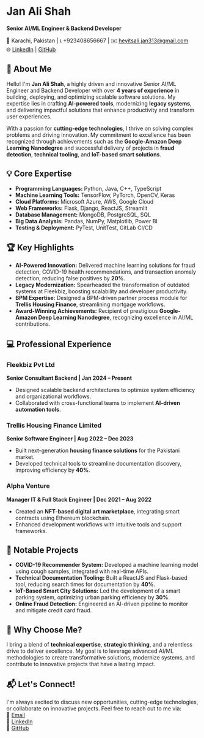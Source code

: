 # **Jan Ali Shah**  
**Senior AI/ML Engineer & Backend Developer**  

📍 Karachi, Pakistan | 📞 +923408656667 | ✉️ [heyitsali.jan313@gmail.com](mailto:heyitsali.jan313@gmail.com)  
🌐 [LinkedIn](https://www.linkedin.com/in/jan-ali-kazmi/) | [GitHub](https://github.com/yourusername)  

## **👋 About Me**  
Hello! I'm **Jan Ali Shah**, a highly driven and innovative Senior AI/ML Engineer and Backend Developer with over **4 years of experience** in building, deploying, and optimizing scalable software solutions. My expertise lies in crafting **AI-powered tools**, modernizing **legacy systems**, and delivering impactful solutions that enhance productivity and transform user experiences.  

With a passion for **cutting-edge technologies**, I thrive on solving complex problems and driving innovation. My commitment to excellence has been recognized through achievements such as the **Google-Amazon Deep Learning Nanodegree** and successful delivery of projects in **fraud detection**, **technical tooling**, and **IoT-based smart solutions**.  

## **💡 Core Expertise**  
- **Programming Languages:** Python, Java, C++, TypeScript  
- **Machine Learning Tools:** TensorFlow, PyTorch, OpenCV, Keras  
- **Cloud Platforms:** Microsoft Azure, AWS, Google Cloud  
- **Web Frameworks:** Flask, Django, ReactJS, Streamlit  
- **Database Management:** MongoDB, PostgreSQL, SQL  
- **Big Data Analysis:** Pandas, NumPy, Matplotlib, Power BI  
- **Testing & Deployment:** PyTest, UnitTest, GitLab CI/CD  

## **🏆 Key Highlights**  
- **AI-Powered Innovation:** Delivered machine learning solutions for fraud detection, COVID-19 health recommendations, and transaction anomaly detection, reducing false positives by **20%**.  
- **Legacy Modernization:** Spearheaded the transformation of outdated systems at Fleekbiz, boosting scalability and developer productivity.  
- **BPM Expertise:** Designed a BPM-driven partner process module for **Trellis Housing Finance**, streamlining mortgage workflows.  
- **Award-Winning Achievements:** Recipient of prestigious **Google-Amazon Deep Learning Nanodegree**, recognizing excellence in AI/ML contributions.  

## **💻 Professional Experience**  
### **Fleekbiz Pvt Ltd**  
**Senior Consultant Backend | Jan 2024 – Present**  
- Designed scalable backend architectures to optimize system efficiency and organizational workflows.  
- Collaborated with cross-functional teams to implement **AI-driven automation tools**.  

### **Trellis Housing Finance Limited**  
**Senior Software Engineer | Aug 2022 – Dec 2023**  
- Built next-generation **housing finance solutions** for the Pakistani market.  
- Developed technical tools to streamline documentation discovery, improving efficiency by **40%**.  

### **Alpha Venture**  
**Manager IT & Full Stack Engineer | Dec 2021 – Aug 2022**  
- Created an **NFT-based digital art marketplace**, integrating smart contracts using Ethereum blockchain.  
- Enhanced development workflows with intuitive tools and support frameworks.  

## **📂 Notable Projects**  
- **COVID-19 Recommender System:** Developed a machine learning model using cough samples, integrated with real-time APIs.  
- **Technical Documentation Tooling:** Built a ReactJS and Flask-based tool, reducing search times for documentation by **40%**.  
- **IoT-Based Smart City Solutions:** Led the development of a smart parking system, optimizing urban parking efficiency by **30%**.  
- **Online Fraud Detection:** Engineered an AI-driven pipeline to monitor and mitigate credit card fraud.  

## **🚀 Why Choose Me?**  
I bring a blend of **technical expertise**, **strategic thinking**, and a relentless drive to deliver excellence. My goal is to leverage advanced AI/ML methodologies to create transformative solutions, modernize systems, and contribute to innovative projects that have a lasting impact.

## **📬 Let's Connect!**  
I'm always excited to discuss new opportunities, cutting-edge technologies, or collaborate on innovative projects. Feel free to reach out to me via:  
📧 [Email](mailto:heyitsali.jan313@gmail.com)  
🔗 [LinkedIn](https://www.linkedin.com/in/jan-ali-kazmi/)  
🔗 [GitHub](https://janali-socool.github.io/jan-ali-portfolio/)  
